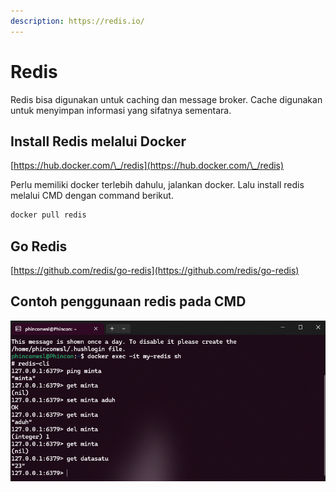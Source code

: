 ```yaml
---
description: https://redis.io/
---
```


# Redis

Redis bisa digunakan untuk caching dan message broker. Cache digunakan untuk menyimpan informasi yang sifatnya sementara.

## Install Redis melalui Docker

[https://hub.docker.com/\_/redis](https://hub.docker.com/\_/redis)

Perlu memiliki docker terlebih dahulu, jalankan docker. Lalu install redis melalui CMD dengan command berikut.

```bash
docker pull redis
```

## Go Redis

[https://github.com/redis/go-redis](https://github.com/redis/go-redis)

## Contoh penggunaan redis pada CMD

![](<.gitbook/assets/image (4).png>)
